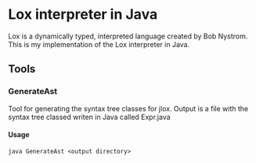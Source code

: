 # Lox interpreter in Java

Lox is a dynamically typed, interpreted language created by Bob Nystrom. This is my implementation of the Lox interpreter in Java.

## Tools

### GenerateAst

Tool for generating the syntax tree classes for jlox.
Output is a file with the syntax tree classed writen in Java called Expr.java

#### Usage

```shell
java GenerateAst <output directory>
```
